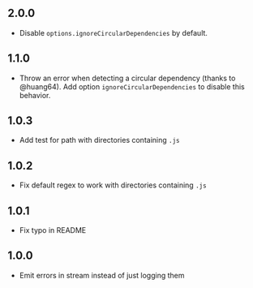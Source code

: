 ## 2.0.0

- Disable ```options.ignoreCircularDependencies``` by default.

## 1.1.0

- Throw an error when detecting a circular dependency (thanks to @huang64). Add option ```ignoreCircularDependencies``` to disable this behavior.

## 1.0.3

- Add test for path with directories containing ```.js```

## 1.0.2

- Fix default regex to work with directories containing ```.js```

## 1.0.1

- Fix typo in README

## 1.0.0

- Emit errors in stream instead of just logging them
